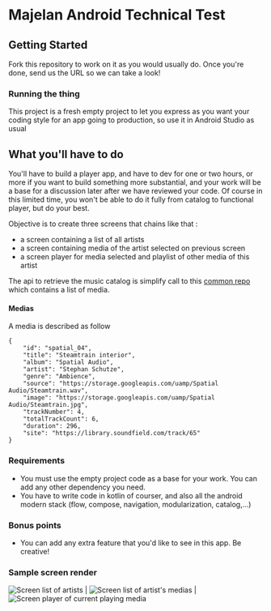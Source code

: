 # Majelan Android Technical Test

## Getting Started

Fork this repository to work on it as you would usually do. Once you're done, send us the URL so we can take a look!

### Running the thing

This project is a fresh empty project to let you express as you want your coding style for an app going to production, so use it in Android Studio as usual

## What you'll have to do

You'll have to build a player app, and have to dev for one or two hours, or more if you want to build something more substantial, and your work will be a base for a discussion
later after we have reviewed your code.
Of course in this limited time, you won't be able to do it fully from catalog to functional player, but do your best.

Objective is to create three screens that chains like that :

- a screen containing a list of all artists
- a screen containing media of the artist selected on previous screen
- a screen player for media selected and playlist of other media of this artist

The api to retrieve the music catalog is simplify call to this [common repo](https://storage.googleapis.com/uamp/catalog.json) which contains a list of media.

#### Medias

A media is described as follow

```
{  
	"id": "spatial_04",  
	"title": "Steamtrain interior",  
	"album": "Spatial Audio",  
	"artist": "Stephan Schutze",  
	"genre": "Ambience",  
	"source": "https://storage.googleapis.com/uamp/Spatial Audio/Steamtrain.wav",  
	"image": "https://storage.googleapis.com/uamp/Spatial Audio/Steamtrain.jpg",  
	"trackNumber": 4,  
	"totalTrackCount": 6,  
	"duration": 296,  
	"site": "https://library.soundfield.com/track/65"  
}
```

### Requirements

- You must use the empty project code as a base for your work. You can add any other dependency you need.
- You have to write code in kotlin of courser, and also all the android modern stack (flow, compose, navigation, modularization, catalog,...)

### Bonus points

- You can add any extra feature that you'd like to see in this app. Be creative!

### Sample screen render

![Screen list of artists](readmeAssets/ArtistList.png) | ![Screen list of artist's medias](readmeAssets/MediaList.png) | ![Screen player of current playing media](readmeAssets/Player.png)
